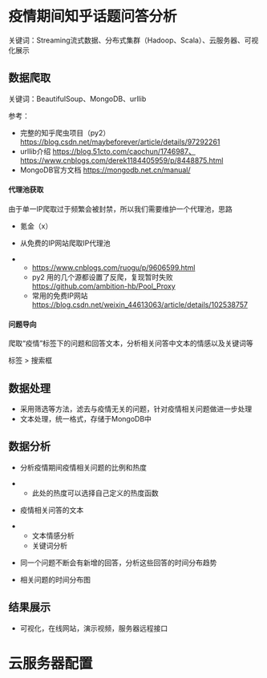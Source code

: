 # 疫情期间知乎话题问答分析

关键词：Streaming流式数据、分布式集群（Hadoop、Scala）、云服务器、可视化展示

## 数据爬取

关键词：BeautifulSoup、MongoDB、urllib

参考：

- 完整的知乎爬虫项目（py2）https://blog.csdn.net/maybeforever/article/details/97292261
- urllib介绍 https://blog.51cto.com/caochun/1746987、https://www.cnblogs.com/derek1184405959/p/8448875.html
- MongoDB官方文档 https://mongodb.net.cn/manual/

#### 代理池获取

由于单一IP爬取过于频繁会被封禁，所以我们需要维护一个代理池，思路

- 氪金（x）
- 从免费的IP网站爬取IP代理池

- - https://www.cnblogs.com/ruogu/p/9606599.html
  - py2 用的几个源都设置了反爬，复现暂时失败 https://github.com/ambition-hb/Pool_Proxy
  - 常用的免费IP网站 https://blog.csdn.net/weixin_44613063/article/details/102538757

#### 问题导向

爬取“疫情”标签下的问题和回答文本，分析相关问答中文本的情感以及关键词等

标签 > 搜索框

## 数据处理

- 采用筛选等方法，滤去与疫情无关的问题，针对疫情相关问题做进一步处理
- 文本处理，统一格式，存储于MongoDB中

## 数据分析

- 分析疫情期间疫情相关问题的比例和热度

- - 此处的热度可以选择自己定义的热度函数

- 疫情相关问答的文本

- - 文本情感分析
  - 关键词分析

- 同一个问题不断会有新增的回答，分析这些回答的时间分布趋势
- 相关问题的时间分布图

## 结果展示

- 可视化，在线网站，演示视频，服务器远程接口

# 云服务器配置